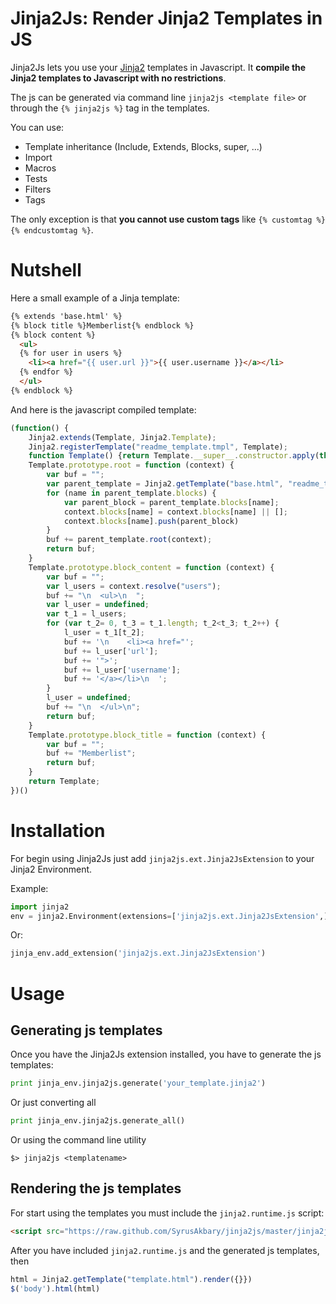 Jinja2Js: Render Jinja2 Templates in JS
=======================================

Jinja2Js lets you use your [Jinja2](http://jinja.pocoo.org/) templates
in Javascript. It **compile the Jinja2 templates to Javascript with 
no restrictions**.

The js can be generated via command line `jinja2js <template file>` or through the `{% jinja2js %}` tag in the templates.

You can use:

* Template inheritance (Include, Extends, Blocks, super, ...)
* Import
* Macros
* Tests
* Filters
* Tags

The only exception is that **you cannot use custom tags** like `{% customtag %}{% endcustomtag %}`.


# Nutshell

Here a small example of a Jinja template:

```html
{% extends 'base.html' %}
{% block title %}Memberlist{% endblock %}
{% block content %}
  <ul>
  {% for user in users %}
    <li><a href="{{ user.url }}">{{ user.username }}</a></li>
  {% endfor %}
  </ul>
{% endblock %}
```

And here is the javascript compiled template:

```js
(function() {
    Jinja2.extends(Template, Jinja2.Template);
    Jinja2.registerTemplate("readme_template.tmpl", Template);
    function Template() {return Template.__super__.constructor.apply(this, arguments);};
    Template.prototype.root = function (context) {
        var buf = "";
        var parent_template = Jinja2.getTemplate("base.html", "readme_template.tmpl");
        for (name in parent_template.blocks) {
            var parent_block = parent_template.blocks[name];
            context.blocks[name] = context.blocks[name] || [];
            context.blocks[name].push(parent_block)
        }
        buf += parent_template.root(context);
        return buf;
    }
    Template.prototype.block_content = function (context) {
        var buf = "";
        var l_users = context.resolve("users");
        buf += "\n  <ul>\n  ";
        var l_user = undefined;
        var t_1 = l_users;
        for (var t_2= 0, t_3 = t_1.length; t_2<t_3; t_2++) {
            l_user = t_1[t_2];
            buf += '\n    <li><a href="';
            buf += l_user['url'];
            buf += '">';
            buf += l_user['username'];
            buf += '</a></li>\n  ';
        }
        l_user = undefined;
        buf += "\n  </ul>\n";
        return buf;
    }
    Template.prototype.block_title = function (context) {
        var buf = "";
        buf += "Memberlist";
        return buf;
    }
    return Template;
})()
```

# Installation

For begin using Jinja2Js just add `jinja2js.ext.Jinja2JsExtension` to your Jinja2 Environment.

Example:

```python
import jinja2
env = jinja2.Environment(extensions=['jinja2js.ext.Jinja2JsExtension',])
```

Or:

```python
jinja_env.add_extension('jinja2js.ext.Jinja2JsExtension')
```

# Usage

## Generating js templates

Once you have the Jinja2Js extension installed, you have to generate the js templates:

```python
print jinja_env.jinja2js.generate('your_template.jinja2')
```

Or just converting all

```python
print jinja_env.jinja2js.generate_all()
```

Or using the command line utility

```
$> jinja2js <templatename>
```


## Rendering the js templates

For start using the templates you must include the `jinja2.runtime.js` script:

```html
<script src="https://raw.github.com/SyrusAkbary/jinja2js/master/jinja2js/lib/jinja2.runtime.min.js"></script>
```

After you have included `jinja2.runtime.js` and the generated js templates, then

```js
html = Jinja2.getTemplate("template.html").render({}})
$('body').html(html)
```
